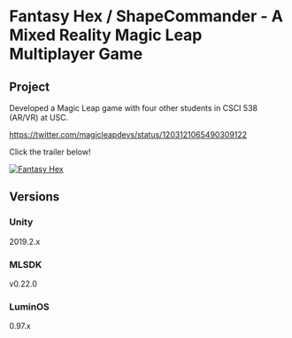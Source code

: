 # Fantasy Hex / ShapeCommander - A Mixed Reality Magic Leap Multiplayer Game

## Project

Developed a Magic Leap game with four other students in CSCI 538 (AR/VR) at USC. 

https://twitter.com/magicleapdevs/status/1203121065490309122

Click the trailer below!

[![Fantasy Hex](http://img.youtube.com/vi/gIMhx9hwJXs/0.jpg)](http://www.youtube.com/watch?v=gIMhx9hwJXs "Fantasy Hex Trailer")

## Versions

### Unity

2019.2.x

### MLSDK

v0.22.0

### LuminOS

0.97.x
